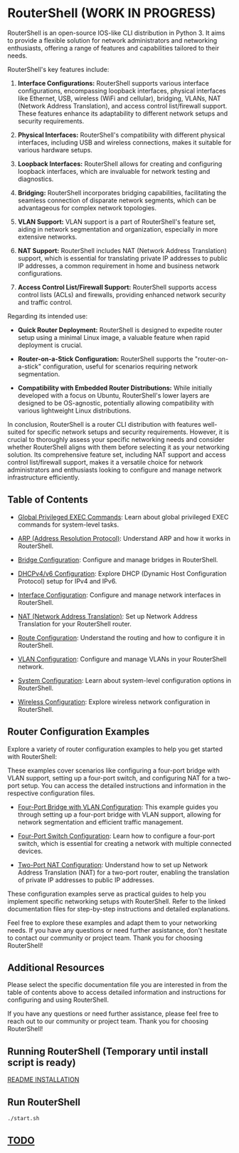 # RouterShell                                           (WORK IN PROGRESS)

RouterShell is an open-source IOS-like CLI distribution in Python 3. It aims to provide a flexible solution for network administrators and networking enthusiasts, offering a range of features and capabilities tailored to their needs.

RouterShell's key features include:

1. **Interface Configurations:** RouterShell supports various interface configurations, encompassing loopback interfaces, physical interfaces like Ethernet, USB, wireless (WiFi and cellular), bridging, VLANs, NAT (Network Address Translation), and access control list/firewall support. These features enhance its adaptability to different network setups and security requirements.

2. **Physical Interfaces:** RouterShell's compatibility with different physical interfaces, including USB and wireless connections, makes it suitable for various hardware setups.

3. **Loopback Interfaces:** RouterShell allows for creating and configuring loopback interfaces, which are invaluable for network testing and diagnostics.

4. **Bridging:** RouterShell incorporates bridging capabilities, facilitating the seamless connection of disparate network segments, which can be advantageous for complex network topologies.

5. **VLAN Support:** VLAN support is a part of RouterShell's feature set, aiding in network segmentation and organization, especially in more extensive networks.

6. **NAT Support:** RouterShell includes NAT (Network Address Translation) support, which is essential for translating private IP addresses to public IP addresses, a common requirement in home and business network configurations.

7. **Access Control List/Firewall Support:** RouterShell supports access control lists (ACLs) and firewalls, providing enhanced network security and traffic control.

Regarding its intended use:

- **Quick Router Deployment:** RouterShell is designed to expedite router setup using a minimal Linux image, a valuable feature when rapid deployment is crucial.

- **Router-on-a-Stick Configuration:** RouterShell supports the "router-on-a-stick" configuration, useful for scenarios requiring network segmentation.

- **Compatibility with Embedded Router Distributions:** While initially developed with a focus on Ubuntu, RouterShell's lower layers are designed to be OS-agnostic, potentially allowing compatibility with various lightweight Linux distributions.

In conclusion, RouterShell is a router CLI distribution with features well-suited for specific network setups and security requirements. However, it is crucial to thoroughly assess your specific networking needs and consider whether RouterShell aligns with them before selecting it as your networking solution. Its comprehensive feature set, including NAT support and access control list/firewall support, makes it a versatile choice for network administrators and enthusiasts looking to configure and manage network infrastructure efficiently.

## Table of Contents

- [Global Privileged EXEC Commands](doc/cli/global_priv_exec_cmd.md): Learn about global privileged EXEC commands for system-level tasks.

- [ARP (Address Resolution Protocol)](doc/cli/configure/arp.md): Understand ARP and how it works in RouterShell.

- [Bridge Configuration](doc/cli/configure/bridge.md): Configure and manage bridges in RouterShell.

- [DHCPv4/v6 Configuration](doc/cli/configure/dhcp.md): Explore DHCP (Dynamic Host Configuration Protocol) setup for IPv4 and IPv6.

- [Interface Configuration](doc/cli//configureinterface.md): Configure and manage network interfaces in RouterShell.

- [NAT (Network Address Translation)](doc/cli/configure/nat.md): Set up Network Address Translation for your RouterShell router.

- [Route Configuration](doc/cli//configureroute.md): Understand the routing and how to configure it in RouterShell.

- [VLAN Configuration](doc/cli//configurevlan.md): Configure and manage VLANs in your RouterShell network.

- [System Configuration](doc/cli/global/system.md): Learn about system-level configuration options in RouterShell.

- [Wireless Configuration](doc/cli/configure/wireless.md): Explore wireless network configuration in RouterShell.

## Router Configuration Examples

Explore a variety of router configuration examples to help you get started with RouterShell:

These examples cover scenarios like configuring a four-port bridge with VLAN support, setting up a four-port switch, and configuring NAT for a two-port setup. You can access the detailed instructions and information in the respective configuration files.

- [Four-Port Bridge with VLAN Configuration](doc/cli/four_port_bridge_vlan_config.md): This example guides you through setting up a four-port bridge with VLAN support, allowing for network segmentation and efficient traffic management.

- [Four-Port Switch Configuration](doc/cli/four_port_switch_config.md): Learn how to configure a four-port switch, which is essential for creating a network with multiple connected devices.

- [Two-Port NAT Configuration](doc/cli/two_port_nat_config.md): Understand how to set up Network Address Translation (NAT) for a two-port router, enabling the translation of private IP addresses to public IP addresses.

These configuration examples serve as practical guides to help you implement specific networking setups with RouterShell. Refer to the linked documentation files for step-by-step instructions and detailed explanations.

Feel free to explore these examples and adapt them to your networking needs. If you have any questions or need further assistance, don't hesitate to contact our community or project team. Thank you for choosing RouterShell!

## Additional Resources

Please select the specific documentation file you are interested in from the table of contents above to access detailed information and instructions for configuring and using RouterShell.

If you have any questions or need further assistance, please feel free to reach out to our community or project team. Thank you for choosing RouterShell!

## Running RouterShell (Temporary until install script is ready)

[README INSTALLATION](install/README.md)

## Run RouterShell

```bash
./start.sh
```

## [TODO](todo.md)
